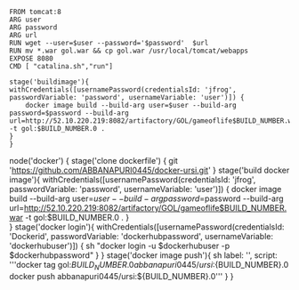 ```
FROM tomcat:8 
ARG user
ARG password
ARG url
RUN wget --user=$user --password='$password'  $url
RUN mv *.war gol.war && cp gol.war /usr/local/tomcat/webapps
EXPOSE 8080
CMD [ "catalina.sh","run"]
```

```
stage('buildimage'){
withCredentials([usernamePassword(credentialsId: 'jfrog', passwordVariable: 'password', usernameVariable: 'user')]) {
    docker image build --build-arg user=$user --build-arg password=$password --build-arg url=http://52.10.220.219:8082/artifactory/GOL/gameoflife$BUILD_NUMBER.war -t gol:$BUILD_NUMBER.0 . 
}
}
```


node('docker') {
   stage('clone dockerfile') {
    git 'https://github.com/ABBANAPURI0445/docker-ursi.git'
}
  stage('build docker image'){
    withCredentials([usernamePassword(credentialsId: 'jfrog', passwordVariable: 'password', usernameVariable: 'user')]) {
    docker image build --build-arg user=$user --build-arg password=$password --build-arg url=http://52.10.220.219:8082/artifactory/GOL/gameoflife$BUILD_NUMBER.war -t gol:$BUILD_NUMBER.0 . 
}  
  }
  stage('docker login'){
      withCredentials([usernamePassword(credentialsId: 'Dockerid', passwordVariable: 'dockerhubpassword', usernameVariable: 'dockerhubuser')]) {
     sh "docker login -u $dockerhubuser -p $dockerhubpassword"
}
  }
 stage('docker image push'){
    sh label: '', script: '''docker tag gol:${BUILD_NUMBER}.0 abbanapuri0445/ursi:${BUILD_NUMBER}.0
docker push abbanapuri0445/ursi:${BUILD_NUMBER}.0'''
  }
  }





